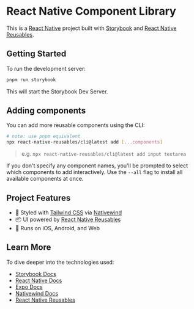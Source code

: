 # React Native Component Library

This is a [React Native](https://reactnative.dev/) project built with [Storybook](https://storybook.js.org/) and [React Native Reusables](https://reactnativereusables.com).

## Getting Started

To run the development server:

```bash
pnpm run storybook
```

This will start the Storybook Dev Server.
## Adding components

You can add more reusable components using the CLI:

```bash
# note: use pnpm equivalent
npx react-native-reusables/cli@latest add [...components]
```

> e.g. `npx react-native-reusables/cli@latest add input textarea`

If you don't specify any component names, you'll be prompted to select which components to add interactively. Use the `--all` flag to install all available components at once.

## Project Features

- 🎨 Styled with [Tailwind CSS](https://tailwindcss.com/) via [Nativewind](https://www.nativewind.dev/)
- 📦 UI powered by [React Native Reusables](https://github.com/founded-labs/react-native-reusables)
- 📱 Runs on iOS, Android, and Web

## Learn More

To dive deeper into the technologies used:

- [Storybook Docs](https://storybook.js.org/docs)
- [React Native Docs](https://reactnative.dev/docs/getting-started)
- [Expo Docs](https://docs.expo.dev/)
- [Nativewind Docs](https://www.nativewind.dev/)
- [React Native Reusables](https://reactnativereusables.com)
